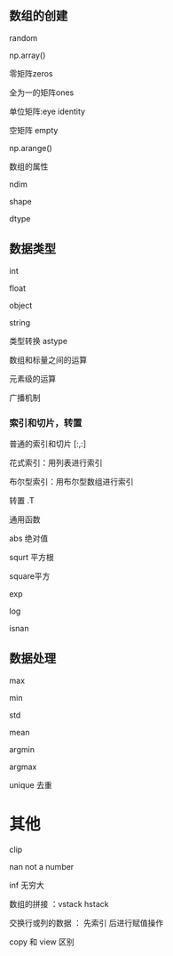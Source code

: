 ## 数组的创建

random

np.array()

零矩阵zeros

全为一的矩阵ones

单位矩阵:eye identity

空矩阵 empty

np.arange()

数组的属性

ndim

shape

dtype

## 数据类型

int 

float

object

string

类型转换  astype

数组和标量之间的运算

元素级的运算

广播机制

### 索引和切片，转置

普通的索引和切片  [:,:]

花式索引：用列表进行索引

布尔型索引：用布尔型数组进行索引

转置 .T

通用函数

abs 绝对值

squrt 平方根

square平方

exp

log

isnan

## 数据处理

max

min

std

mean

argmin

argmax

unique 去重

# 其他

clip

nan  not a number

inf 无穷大

数组的拼接 ：vstack  hstack

交换行或列的数据 ： 先索引 后进行赋值操作

copy 和 view 区别

